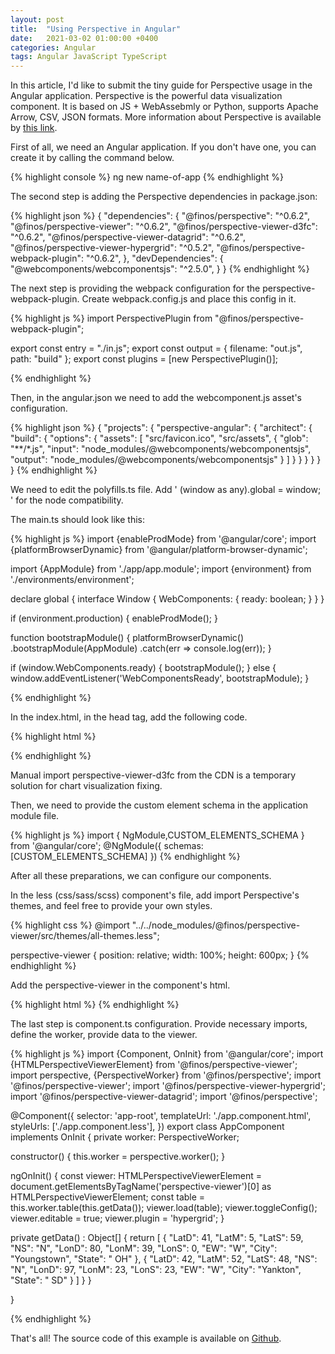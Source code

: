 ```yaml
---
layout: post
title:  "Using Perspective in Angular"
date:   2021-03-02 01:00:00 +0400
categories: Angular
tags: Angular JavaScript TypeScript 
---
```

In this article, I'd like to submit the tiny guide for Perspective usage in the Angular application.
Perspective is the powerful data visualization component. It is based on JS + WebAssebmly or Python, supports Apache Arrow, CSV, JSON formats. 
More information about Perspective is available by [this link](https://perspective.finos.org).

First of all, we need an Angular application. If you don't have one, you can create it by calling the command below.

{% highlight console %}
ng new name-of-app
{% endhighlight %}

The second step is adding the Perspective dependencies in package.json:

{% highlight json %} 
{
    "dependencies": {
        "@finos/perspective": "^0.6.2",
        "@finos/perspective-viewer": "^0.6.2",
        "@finos/perspective-viewer-d3fc": "^0.6.2",
        "@finos/perspective-viewer-datagrid": "^0.6.2",
        "@finos/perspective-viewer-hypergrid": "^0.5.2",
        "@finos/perspective-webpack-plugin": "^0.6.2", 
    },
    "devDependencies": {
        "@webcomponents/webcomponentsjs": "^2.5.0", 
    }
}
{% endhighlight %}

The next step is providing the webpack configuration for the perspective-webpack-plugin.
Create webpack.config.js and place this config in it.

{% highlight js %}
import PerspectivePlugin from "@finos/perspective-webpack-plugin";

export const entry = "./in.js";
export const output = {
    filename: "out.js",
    path: "build"
};
export const plugins = [new PerspectivePlugin()];

{% endhighlight %}

Then, in the angular.json we need to add the webcomponent.js asset's configuration.

{% highlight json %}
{
  "projects": {
    "perspective-angular": {
      "architect": {
        "build": {
          "options": {
            "assets": [
              "src/favicon.ico",
              "src/assets",
              {
                "glob": "**/*.js",
                "input": "node_modules/@webcomponents/webcomponentsjs",
                "output": "node_modules/@webcomponents/webcomponentsjs"
              }
            ]
          }
        }
      }
    }
  }
}
{% endhighlight %}

We need to edit the polyfills.ts file. 
Add ' (window as any).global = window; ' for the node compatibility.

The main.ts should look like this:

{% highlight js %}
import {enableProdMode} from '@angular/core';
import {platformBrowserDynamic} from '@angular/platform-browser-dynamic';

import {AppModule} from './app/app.module';
import {environment} from './environments/environment';

declare global {
  interface Window {
    WebComponents: {
      ready: boolean;
    }
  }
}

if (environment.production) {
  enableProdMode();
}

function bootstrapModule() {
  platformBrowserDynamic()
  .bootstrapModule(AppModule)
  .catch(err => console.log(err));
}

if (window.WebComponents.ready) {
  bootstrapModule();
} else {
   window.addEventListener('WebComponentsReady', bootstrapModule);
}

{% endhighlight %}

In the index.html, in the head tag, add the following code.

{% highlight html %}
  <script src="node_modules/@webcomponents/webcomponentsjs/webcomponents-loader.js"></script>
  <script>
    if (!window.customElements) {
      document.write('<!--');
    }
  </script>
  <script src="node_modules/@webcomponents/webcomponentsjs/custom-elements-es5-adapter.js"></script>
  <!-- ! DO NOT REMOVE THIS COMMENT, WE NEED ITS CLOSING MARKER -->
  <script src="https://unpkg.com/@finos/perspective-viewer-d3fc"></script>
{% endhighlight %}

Manual import perspective-viewer-d3fc from the CDN is a temporary solution for chart visualization fixing.

Then, we need to provide the custom element schema in the application module file.

{% highlight js %}
import { NgModule,CUSTOM_ELEMENTS_SCHEMA } from '@angular/core';
@NgModule({
  schemas: [CUSTOM_ELEMENTS_SCHEMA]
})
{% endhighlight %}

After all these preparations, we can configure our components.

In the less (css/sass/scss) component's file, add import Perspective's themes, and feel free to provide your own styles.

{% highlight css %}
@import "../../node_modules/@finos/perspective-viewer/src/themes/all-themes.less";

perspective-viewer {
  position: relative;
  width: 100%;
  height: 600px;
}
{% endhighlight %}

Add the perspective-viewer in the component's html.

{% highlight html %}
<perspective-viewer class='perspective-viewer-material-dense'></perspective-viewer>
{% endhighlight %}

The last step is component.ts configuration. Provide necessary imports, define the worker, provide data to the viewer.

{% highlight js %}
import {Component, OnInit} from '@angular/core';
import {HTMLPerspectiveViewerElement} from '@finos/perspective-viewer';
import perspective, {PerspectiveWorker} from '@finos/perspective';
import '@finos/perspective-viewer';
import '@finos/perspective-viewer-hypergrid';
import '@finos/perspective-viewer-datagrid';
import '@finos/perspective';

@Component({
  selector: 'app-root',
  templateUrl: './app.component.html',
  styleUrls: ['./app.component.less'],
})
export class AppComponent implements OnInit {
  private worker: PerspectiveWorker;

  constructor() {
    this.worker = perspective.worker();
  }

  ngOnInit() {
    const viewer: HTMLPerspectiveViewerElement = document.getElementsByTagName('perspective-viewer')[0] as HTMLPerspectiveViewerElement;
    const table = this.worker.table(this.getData());
    viewer.load(table);
    viewer.toggleConfig();
    viewer.editable = true;
    viewer.plugin = 'hypergrid';
  }

  private getData() : Object[] {
    return [
      {
        "LatD": 41,
        "LatM": 5,
        "LatS": 59,
        "NS": "N",
        "LonD": 80,
        "LonM": 39,
        "LonS": 0,
        "EW": "W",
        "City": "Youngstown",
        "State": " OH"
      },
      {
        "LatD": 42,
        "LatM": 52,
        "LatS": 48,
        "NS": "N",
        "LonD": 97,
        "LonM": 23,
        "LonS": 23,
        "EW": "W",
        "City": "Yankton",
        "State": " SD"
      }
    ]
  }
}

}

{% endhighlight %}

That's all!
The source code of this example is available on [Github](https://github.com/bocharoviliyav/perspective-angular).


